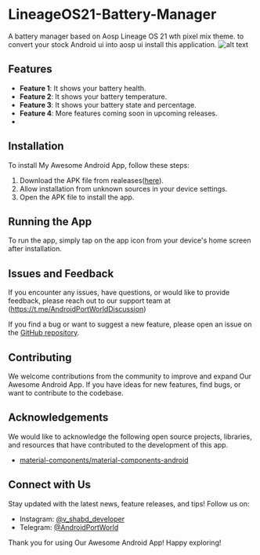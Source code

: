 # LineageOS21-Battery-Manager
A battery manager based on Aosp Lineage OS 21 wth pixel mix theme. to convert your stock Android ui into aosp ui install this application.
![alt text](https://github.com/[ShabdVasudeva]/[LineageOS21-Battery-Manager]/battery1.jpg?raw=true)

## Features

- **Feature 1**: It shows your battery health.
- **Feature 2**: It shows your battery temperature.
- **Feature 3**: It shows your battery state and percentage.
- **Feature 4**: More features coming soon in upcoming releases.
- 
## Installation

To install My Awesome Android App, follow these steps:

1. Download the APK file from realeases([here](https://github.com/ShabdVasudeva/LineageOS21-Battery-Manager/releases/download/LineageOS21BatteryManager/LineageOS21BatteryManager.apk)).
2. Allow installation from unknown sources in your device settings.
3. Open the APK file to install the app.

## Running the App

To run the app, simply tap on the app icon from your device's home screen after installation.

## Issues and Feedback

If you encounter any issues, have questions, or would like to provide feedback, please reach out to our support team at (https://t.me/AndroidPortWorldDiscussion)

If you find a bug or want to suggest a new feature, please open an issue on the [GitHub repository](link).

## Contributing

We welcome contributions from the community to improve and expand Our Awesome Android App. If you have ideas for new features, find bugs, or want to contribute to the codebase.

## Acknowledgements

We would like to acknowledge the following open source projects, libraries, and resources that have contributed to the development of this app.

- [material-components/material-components-android](https://github.com/material-components/material-components-android)

## Connect with Us

Stay updated with the latest news, feature releases, and tips! Follow us on:

- Instagram: [@v_shabd_developer](https://www.instagram.com/v_shabd_developer?igsh=MWJrZW9xYXdsd2VibA==)
- Telegram: [@AndroidPortWorld](https://t.me/AndroidPortWorld)

Thank you for using Our Awesome Android App! Happy exploring!
